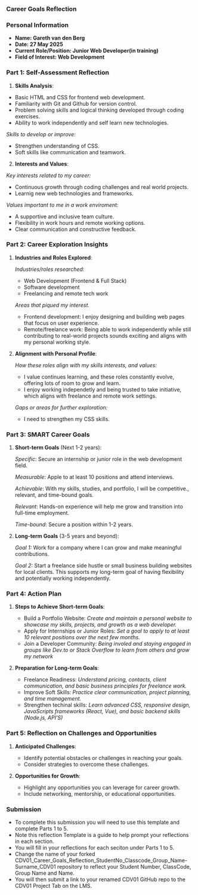 ### Career Goals Reflection

### Personal Information

- **Name: Gareth van den Berg**
- **Date: 27 May 2025**
- **Current Role/Position: Junior Web Developer(in training)**
- **Field of Interest: Web Development**

### Part 1: Self-Assessment Reflection

1. **Skills Analysis**:

- Basic HTML and CSS for frontend web development.
- Familiarity with Git and Github for version control.
- Problem solving skills and logical thinking developed through coding exercises.
- Ability to work independently and self learn new technologies.

_Skills to develop or improve:_

- Strengthen understanding of CSS.
- Soft skills like communication and teamwork.

2. **Interests and Values**:

_Key interests related to my career:_

- Continuous growth through coding challenges and real world projects.
- Learnig new web technologies and frameworks.

_Values important to me in a work enviroment:_

- A supportive and inclusive team culture.
- Flexibility in work hours and remote working options.
- Clear communication and constructive feedback.

### Part 2: Career Exploration Insights

1. **Industries and Roles Explored**:

   _Industries/roles researched:_

   - Web Development (Frontend & Full Stack)
   - Software development
   - Freelancing and remote tech work

   _Areas that piqued my interest._

   - Frontend development: I enjoy designing and building web pages that focus on user experience.
   - Remote/freelance work: Being able to work independently while still contributing to real-world projects sounds exciting and aligns with my personal working style.

2. **Alignment with Personal Profile**:

   _How these roles align with my skills interests, and values:_

   - I value continues learning, and these roles constantly evolve, offering lots of room to grow and learn.
   - I enjoy working independetly and being trusted to take initiative, which aligns with freelance and remote work settings.

   _Gaps or areas for further exploration:_

   - I need to strengthen my CSS skills.

### Part 3: SMART Career Goals

1. **Short-term Goals** (Next 1-2 years):

   _Specific_: Secure an internship or junior role in the web development field.

   _Measurable_: Apple to at least 10 positions and attend interviews.

   _Achievable_: With my skills, studies, and portfolio, I will be competitive., relevant, and time-bound goals.

   _Relevant_: Hands-on experience will help me grow and transition into full-time employment.

   _Time-bound_: Secure a position within 1-2 years.

2. **Long-term Goals** (3-5 years and beyond):

   _Goal 1:_ Work for a company where I can grow and make meaningful contributions.

   _Goal 2:_ Start a freelance side hustle or small business building websites for local clients.
   This supports my long-term goal of having flexibility and potentially working independently.

### Part 4: Action Plan

1. **Steps to Achieve Short-term Goals**:

   - Build a Portfolio Website: _Create and maintain a personal website to showcase my skills, projects, and growth as a web developer._
   - Apply for Internships or Junior Roles: _Set a goal to apply to at least 10 relevant positions over the next few months._
   - Join a Developer Community: _Being involed and staying engaged in groups like Dev.to or Stack Overflow to learn from others and grow my network_

2. **Preparation for Long-term Goals**:

   - Freelance Readiness: _Understand pricing, contacts, client communication, and basic business principles for freelance work._
   - Improve Soft Skills: _Practice clear communication, project planning, and time management._
   - Strengthen techinal skills: _Learn advanced CSS, responsive design, JavaScripts frameworks (React, Vue), and basic backend skills (Node.js, API'S)_

### Part 5: Reflection on Challenges and Opportunities

1. **Anticipated Challenges**:

   - Identify potential obstacles or challenges in reaching your goals.
   - Consider strategies to overcome these challenges.

2. **Opportunities for Growth**:

   - Highlight any opportunities you can leverage for career growth.
   - Include networking, mentorship, or educational opportunities.

### Submission

- To complete this submission you will need to use this template and complete Parts 1 to 5.
- Note this reflection Template is a guide to help prompt your reflections in each section.
- You will fill in your reflections for each seciton under Parts 1 to 5.
- Change the name of your forked CDV01_Career_Goals_Reflection_StudentNo_Classcode_Group_Name-Surname_CDV01 repository to reflect your Student Number, ClassCode, Group Name and Name.
- You will then submit a link to your renamed CDV01 GitHub repo to the CDV01 Project Tab on the LMS.
